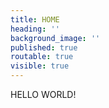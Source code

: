 ```yaml
---
title: HOME
heading: ''
background_image: ''
published: true
routable: true
visible: true
---
```


HELLO WORLD!